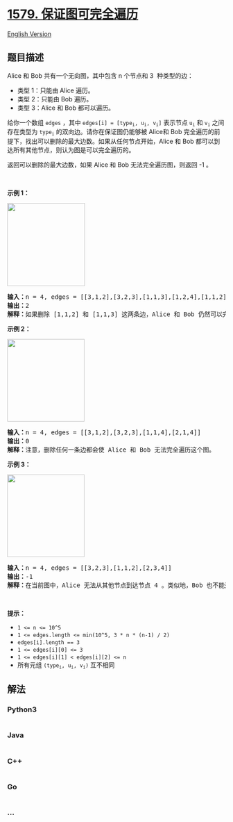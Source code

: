 # [1579. 保证图可完全遍历](https://leetcode.cn/problems/remove-max-number-of-edges-to-keep-graph-fully-traversable)

[English Version](/solution/1500-1599/1579.Remove%20Max%20Number%20of%20Edges%20to%20Keep%20Graph%20Fully%20Traversable/README_EN.md)

## 题目描述

<!-- 这里写题目描述 -->

<p>Alice 和 Bob 共有一个无向图，其中包含 n 个节点和 3&nbsp; 种类型的边：</p>

<ul>
	<li>类型 1：只能由 Alice 遍历。</li>
	<li>类型 2：只能由 Bob 遍历。</li>
	<li>类型 3：Alice 和 Bob 都可以遍历。</li>
</ul>

<p>给你一个数组 <code>edges</code> ，其中 <code>edges[i] = [type<sub>i</sub>, u<sub>i</sub>, v<sub>i</sub>]</code>&nbsp;表示节点 <code>u<sub>i</sub></code> 和 <code>v<sub>i</sub></code> 之间存在类型为 <code>type<sub>i</sub></code> 的双向边。请你在保证图仍能够被 Alice和 Bob 完全遍历的前提下，找出可以删除的最大边数。如果从任何节点开始，Alice 和 Bob 都可以到达所有其他节点，则认为图是可以完全遍历的。</p>

<p>返回可以删除的最大边数，如果 Alice 和 Bob 无法完全遍历图，则返回 -1 。</p>

<p>&nbsp;</p>

<p><strong>示例 1：</strong></p>

<p><strong><img alt="" src="https://assets.leetcode-cn.com/aliyun-lc-upload/uploads/2020/09/06/5510ex1.png" style="height: 191px; width: 179px;"></strong></p>

<pre><strong>输入：</strong>n = 4, edges = [[3,1,2],[3,2,3],[1,1,3],[1,2,4],[1,1,2],[2,3,4]]
<strong>输出：</strong>2
<strong>解释：</strong>如果删除<strong> </strong>[1,1,2] 和 [1,1,3] 这两条边，Alice 和 Bob 仍然可以完全遍历这个图。再删除任何其他的边都无法保证图可以完全遍历。所以可以删除的最大边数是 2 。
</pre>

<p><strong>示例 2：</strong></p>

<p><strong><img alt="" src="https://assets.leetcode-cn.com/aliyun-lc-upload/uploads/2020/09/06/5510ex2.png" style="height: 190px; width: 178px;"></strong></p>

<pre><strong>输入：</strong>n = 4, edges = [[3,1,2],[3,2,3],[1,1,4],[2,1,4]]
<strong>输出：</strong>0
<strong>解释：</strong>注意，删除任何一条边都会使 Alice 和 Bob 无法完全遍历这个图。
</pre>

<p><strong>示例 3：</strong></p>

<p><strong><img alt="" src="https://assets.leetcode-cn.com/aliyun-lc-upload/uploads/2020/09/06/5510ex3.png" style="height: 190px; width: 178px;"></strong></p>

<pre><strong>输入：</strong>n = 4, edges = [[3,2,3],[1,1,2],[2,3,4]]
<strong>输出：</strong>-1
<strong>解释：</strong>在当前图中，Alice 无法从其他节点到达节点 4 。类似地，Bob 也不能达到节点 1 。因此，图无法完全遍历。</pre>

<p>&nbsp;</p>

<p><strong>提示：</strong></p>

<ul>
	<li><code>1 &lt;= n &lt;= 10^5</code></li>
	<li><code>1 &lt;= edges.length &lt;= min(10^5, 3 * n * (n-1) / 2)</code></li>
	<li><code>edges[i].length == 3</code></li>
	<li><code>1 &lt;= edges[i][0] &lt;= 3</code></li>
	<li><code>1 &lt;= edges[i][1] &lt; edges[i][2] &lt;= n</code></li>
	<li>所有元组 <code>(type<sub>i</sub>, u<sub>i</sub>, v<sub>i</sub>)</code> 互不相同</li>
</ul>


## 解法

<!-- 这里可写通用的实现逻辑 -->

<!-- tabs:start -->

### **Python3**

<!-- 这里可写当前语言的特殊实现逻辑 -->

```python

```

### **Java**

<!-- 这里可写当前语言的特殊实现逻辑 -->

```java

```

### **C++**

```cpp

```

### **Go**

```go

```

### **...**

```

```

<!-- tabs:end -->
